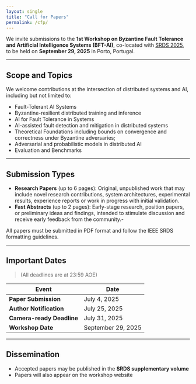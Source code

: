 ```yaml
---
layout: single
title: "Call for Papers"
permalink: /cfp/
---
```


We invite submissions to the **1st Workshop on Byzantine Fault Tolerance and Artificial Intelligence Systems (BFT-AI)**, co-located with [SRDS 2025](https://srds-conference.org/), to be held on **September 29, 2025** in Porto, Portugal.

---

## Scope and Topics

We welcome contributions at the intersection of distributed systems and AI, including but not limited to:

- Fault-Tolerant AI Systems 
- Byzantine-resilient distributed training and inference
- AI for Fault Tolerance in Systems 
- AI-assisted fault detection and mitigation in distributed systems
- Theoretical Foundations including bounds on convergence and correctness under Byzantine adversaries;
- Adversarial and probabilistic models in distributed AI
- Evaluation and Benchmarks


---

## Submission Types

- **Research Papers** (up to 6 pages): Original, unpublished work that may include novel research contributions, system architectures, experimental results, experience reports or work in progress with initial validation.
- **Fast Abstracts** (up to 2 pages): Early-stage research, position papers, or preliminary ideas and findings, intended to stimulate discussion and receive early feedback from the community.- 

All papers must be submitted in PDF format and follow the IEEE SRDS formatting guidelines.

---

## Important Dates

> (All deadlines are at 23:59 AOE)

| Event                   | Date            |
|-------------------------|-----------------|
| **Paper Submission**    | July 4, 2025    |
| **Author Notification** | July 25, 2025   |
| **Camera-ready Deadline** | July 31, 2025 |
| **Workshop Date**       | September 29, 2025 |

---

## Dissemination

- Accepted papers may be published in the **SRDS supplementary volume**
- Papers will also appear on the workshop website

